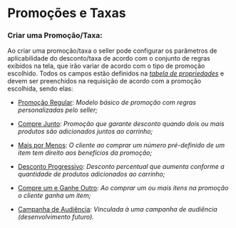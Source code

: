 # Promoções e Taxas

### Criar uma Promoção/Taxa:

Ao criar uma promoção/taxa o seller pode configurar os parâmetros de aplicabilidade do desconto/taxa de acordo com o conjunto de regras exibidos na tela, que irão variar de acordo com o tipo de promoção escolhido. Todos os campos estão definidos na *[tabela de propriedades](Properties_Table_Promotion.md)* e devem ser preenchidos na requisição de acordo com a promoção escolhida, sendo elas:

- [Promoção Regular](Regular_Promotion.md): *Modelo básico de promoção com regras personalizadas pelo seller;*

- [Compre Junto](Buy_Together.md): *Promoção que garante desconto quando dois ou mais produtos são adicionados juntos ao carrinho;*

- [Mais por Menos](More_for_Less.md): *O cliente ao comprar um número pré-definido de um item tem direito aos benefícios da promoção;*

- [Desconto Progressivo](Progressive_Discount.md): *Desconto percentual que aumenta conforme a quantidade de produtos adicionados ao carrinho;*

- [Compre um e Ganhe Outro](Buy_one_get_Another.md): *Ao comprar um ou mais itens na promoção o cliente ganha um item;*

- [Campanha de Audiência](Audience_Campaingn.md): *Vinculada à uma campanha de audiência (desenvolvimento futuro).*
  
  
